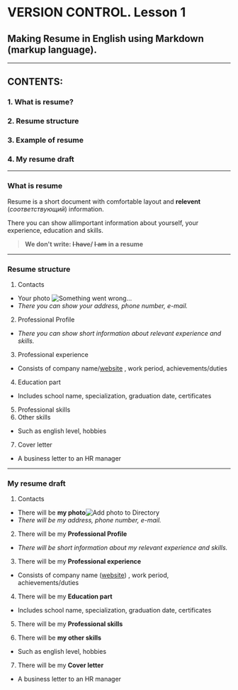 # VERSION CONTROL. Lesson 1
## Making **Resume in English** using Markdown (markup language).
---
## CONTENTS:


### 1. What is resume?    
### 2. Resume structure
### 3. Example of resume 
### 4. My resume draft  
---
### **What is resume**
Resume is a short document with comfortable layout and __relevent__ (_соответствующий_) information.

There you can show allimportant information about yourself, your experience, education and skills.
> **We don't write: ~~I have~~/ ~~I am~~ in a resume**
___
### **Resume structure**

1. Contacts
 - Your photo ![Something went wrong...](Myphoto.png)
 - _There you can show your address, phone number, e-mail._
2. Professional Profile
 - _There you can show short information about relevant experience and skills._
 
3. Professional experience
 - Consists of company name/[website](https://www.google.com/) , work period, achievements/duties
4. Education part
- Includes school name, specialization, graduation date, certificates
5. Professional skills
6. Other skills
- Such as english level, hobbies
7. Cover letter
- A business letter to an HR manager
____


### **My resume draft**  
1. Contacts
 - There will be **my photo**![Add photo to Directory]()
 - _There will be my address, phone number, e-mail._
2. There will be my **Professional Profile**
 - _There will be short information about my relevant experience and skills._
 
3. There will be my **Professional experience**
 - Consists of company name ([website]()) , work period, achievements/duties
4. There will be my **Education part**
- Includes school name, specialization, graduation date, certificates
5. There will be my **Professional skills**

6. There will be **my other skills**
- Such as english level, hobbies
7. There will be my **Cover letter**
- A business letter to an HR manager